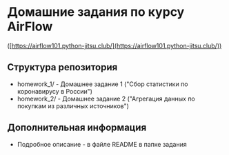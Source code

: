 # Домашние задания по курсу AirFlow  
([https://airflow101.python-jitsu.club/](https://airflow101.python-jitsu.club/))

## Структура репозитория
- homework_1/ - Домашнее задание 1 ("Сбор статистики по коронавирусу в России")
- homework_2/ - Домашнее задание 2 ("Агрегация данных по покупкам из различных источников")

## Дополнительная информация
- Подробное описание - в файлe README в папке задания

